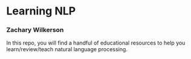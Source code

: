 # Learning NLP
### Zachary Wilkerson

In this repo, you will find a handful of educational resources to help you learn/review/teach natural language processing. 